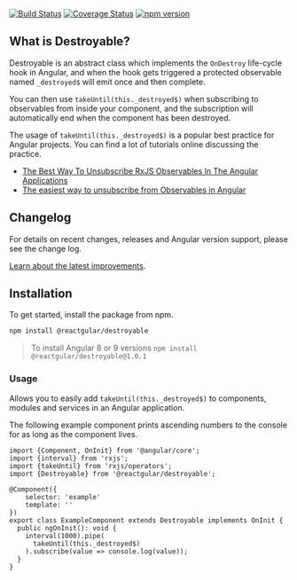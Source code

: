 [![Build Status](https://travis-ci.org/reactgular/destroyable.svg?branch=develop)](https://travis-ci.org/reactgular/destroyable)
[![Coverage Status](https://coveralls.io/repos/github/reactgular/destroyable/badge.svg?branch=develop)](https://coveralls.io/github/reactgular/destroyable?branch=develop)
[![npm version](https://badge.fury.io/js/%40reactgular%2Fdestroyable.svg)](https://badge.fury.io/js/%40reactgular%2Fdestroyable)

## What is Destroyable?

Destroyable is an abstract class which implements the `OnDestroy` life-cycle hook in Angular, and when the hook gets triggered a protected observable 
named `_destroyed$` will emit once and then complete.

You can then use `takeUntil(this._destroyed$)` when subscribing to observables from inside your component, and the subscription will automatically
end when the component has been destroyed.

The usage of `takeUntil(this._destroyed$)` is a popular best practice for Angular projects. You can find a lot of tutorials online discussing the practice.

- [The Best Way To Unsubscribe RxJS Observables In The Angular Applications](https://blog.angularindepth.com/the-best-way-to-unsubscribe-rxjs-observable-in-the-angular-applications-d8f9aa42f6a0)
- [The easiest way to unsubscribe from Observables in Angular](https://medium.com/thecodecampus-knowledge/the-easiest-way-to-unsubscribe-from-observables-in-angular-5abde80a5ae3)

## Changelog

For details on recent changes, releases and Angular version support, please see the change log.

[Learn about the latest improvements](https://github.com/reactgular/destroyable/blob/develop/CHANGELOG.md).

## Installation

To get started, install the package from npm.

```bash
npm install @reactgular/destroyable
```

> To install Angular 8 or 9 versions `npm install @reactgular/destroyable@1.0.1`

### Usage

Allows you to easily add `takeUntil(this._destroyed$)` to components, modules and services in an Angular application.

The following example component prints ascending numbers to the console for as long as the component lives.

```
import {Component, OnInit} from '@angular/core';
import {interval} from 'rxjs';
import {takeUntil} from 'rxjs/operators';
import {Destroyable} from '@reactgular/destroyable';

@Component({
    selector: 'example'
    template: ''
})
export class ExampleComponent extends Destroyable implements OnInit {
  public ngOnInit(): void {
    interval(1000).pipe(
      takeUntil(this._destroyed$)
    ).subscribe(value => console.log(value));
  }
}
```
